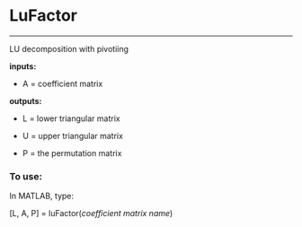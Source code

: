 # LuFactor
---
LU decomposition with pivotiing

**inputs:**

- A = coefficient matrix

**outputs:**

- L = lower triangular matrix

- U = upper triangular matrix

- P = the permutation matrix

### To use:

In MATLAB, type:

\[L, A, P\] = luFactor\(*coefficient matrix name*\)
